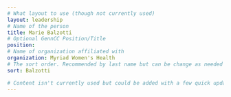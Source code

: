```yaml
---
# What layout to use (though not currently used)
layout: leadership
# Name of the person
title: Marie Balzotti
# Optional GennCC Position/Title
position:
# Name of organization affiliated with
organization: Myriad Women's Health
# The sort order. Recommended by last name but can be change as needed
sort: Balzotti

# Content isn't currently used but could be added with a few quick updates if needed to allow for bios
---
```

